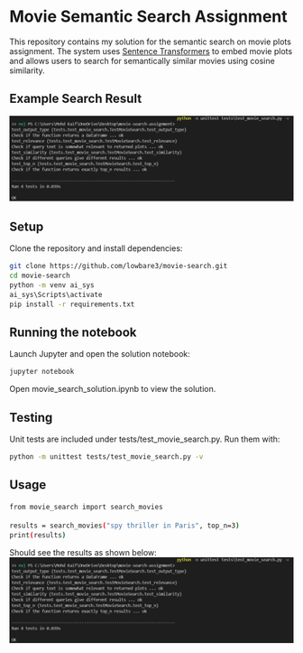 # Movie Semantic Search Assignment

This repository contains my solution for the semantic search on movie plots assignment.
The system uses [Sentence Transformers](https://www.sbert.net/) to embed movie plots and allows users to search for semantically similar movies using cosine similarity.

## Example Search Result

![Search Result](img/res.png)

## Setup
Clone the repository and install dependencies:
```bash
git clone https://github.com/lowbare3/movie-search.git
cd movie-search
python -m venv ai_sys
ai_sys\Scripts\activate
pip install -r requirements.txt

```
## Running the notebook
Launch Jupyter and open the solution notebook:
```bash
jupyter notebook
```
Open movie_search_solution.ipynb to view the solution.

## Testing
Unit tests are included under tests/test_movie_search.py. Run them with:
```bash
python -m unittest tests/test_movie_search.py -v
```
## Usage
```bash
from movie_search import search_movies

results = search_movies("spy thriller in Paris", top_n=3)
print(results)
```
Should see the results as shown below:
![Search Result](img/res.png)





